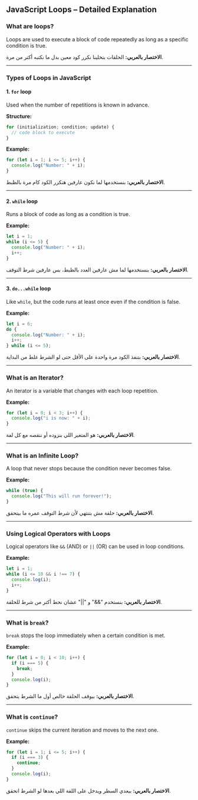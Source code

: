 

## JavaScript Loops – Detailed Explanation

### What are loops?

Loops are used to execute a block of code repeatedly as long as a specific condition is true.

**الاختصار بالعربي:**
الحلقات بتخلينا نكرر كود معين بدل ما نكتبه أكتر من مرة.

---

### Types of Loops in JavaScript

#### 1. `for` loop

Used when the number of repetitions is known in advance.

**Structure:**

```javascript
for (initialization; condition; update) {
  // code block to execute
}
```

**Example:**

```javascript
for (let i = 1; i <= 5; i++) {
  console.log("Number: " + i);
}
```

**الاختصار بالعربي:**
بنستخدمها لما نكون عارفين هنكرر الكود كام مرة بالظبط.

---

#### 2. `while` loop

Runs a block of code as long as a condition is true.

**Example:**

```javascript
let i = 1;
while (i <= 5) {
  console.log("Number: " + i);
  i++;
}
```

**الاختصار بالعربي:**
بنستخدمها لما مش عارفين العدد بالظبط، بس عارفين شرط التوقف.

---

#### 3. `do...while` loop

Like `while`, but the code runs at least once even if the condition is false.

**Example:**

```javascript
let i = 6;
do {
  console.log("Number: " + i);
  i++;
} while (i <= 5);
```

**الاختصار بالعربي:**
بتنفذ الكود مرة واحدة على الأقل حتى لو الشرط غلط من البداية.

---

### What is an Iterator?

An iterator is a variable that changes with each loop repetition.

**Example:**

```javascript
for (let i = 0; i < 3; i++) {
  console.log("i is now: " + i);
}
```

**الاختصار بالعربي:**
هو المتغير اللي بنزوده أو ننقصه مع كل لفة.

---

### What is an Infinite Loop?

A loop that never stops because the condition never becomes false.

**Example:**

```javascript
while (true) {
  console.log("This will run forever!");
}
```

**الاختصار بالعربي:**
حلقة مش بتنتهي لأن شرط التوقف عمره ما بيتحقق.

---

### Using Logical Operators with Loops

Logical operators like `&&` (AND) or `||` (OR) can be used in loop conditions.

**Example:**

```javascript
let i = 1;
while (i <= 10 && i !== 7) {
  console.log(i);
  i++;
}
```

**الاختصار بالعربي:**
بنستخدم "&&" و "||" عشان نحط أكتر من شرط للحلقة.

---

### What is `break`?

`break` stops the loop immediately when a certain condition is met.

**Example:**

```javascript
for (let i = 0; i < 10; i++) {
  if (i === 5) {
    break;
  }
  console.log(i);
}
```

**الاختصار بالعربي:**
بيوقف الحلقة خالص أول ما الشرط يتحقق.

---

### What is `continue`?

`continue` skips the current iteration and moves to the next one.

**Example:**

```javascript
for (let i = 1; i <= 5; i++) {
  if (i === 3) {
    continue;
  }
  console.log(i);
}
```

**الاختصار بالعربي:**
بيعدي السطر ويدخل على اللفة اللي بعدها لو الشرط اتحقق.

